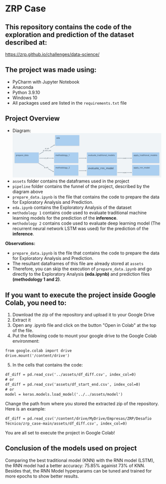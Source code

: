 # ZRP Case

## This repository contains the code of the exploration and prediction of the dataset described at:
https://zrp.github.io/challenges/data-science/

## The project was made using:
- PyCharm with Jupyter Notebook
- Anaconda
- Python 3.9.10
- Windows 10
- All packages used are listed in the `requirements.txt` file

## Project Overview
- Diagram:
![Diagram](https://github.com/guico3lho/zrp_case/blob/main/assets/diagram_zrp_case.png?raw=true)
- `assets` folder contains the dataframes used in the project
- `pipeline` folder contains the funnel of the project, described by the diagram above
- `prepare_data.ipynb` is the file that contains the code to prepare the data for Exploratory Analysis and Prediction.
- `eda.ipynb` contains the Exploratory Analysis of the dataset
- `methodology 1` contains code used to evaluate traditional machine learning models for the prediction of the **inference**.
- `methodology 2` contains code used to evaluate deep learning model (The recurrent neural network LSTM was used) for the prediction of the **inference**.



**Observations:**
- `prepare_data.ipynb` is the file that contains the code to prepare the data for Exploratory Analysis and Prediction.
- The resultant dataframes of this file are already stored at `assets`
- Therefore, you can skip the execution of `prepare_data.ipynb` and go directly to the Exploratory Analysis **(eda.ipynb)** and prediction files **(methodology 1 and 2)**.



## If you want to execute the project inside Google Colab, you need to:
1. Download the zip of the repository and upload it to your Google Drive
2. Extract it
3. Open any .ipynb file and click on the button "Open in Colab" at the top of the file.
4. Put the following code to mount your google drive to the Google Colab environment:

```
from google.colab import drive
drive.mount('/content/drive')
```

5.  In the cells that contains the code:

```
df_diff = pd.read_csv('../assets/df_diff.csv', index_col=0)
# or
df_diff = pd.read_csv('assets/df_start_end.csv', index_col=0)
# or
model = keras.models.load_model('../../assets/model')
```
Change the path from where you stored the extracted zip of the repository.
Here is an example:


```
df_diff = pd.read_csv('/content/drive/MyDrive/Empresas/ZRP/Desafio Técnico/zrp_case-main/assets/df_diff.csv', index_col=0)
```

You are all set to execute the project in Google Colab!

## Conclusion of the models used on project
Comparing the best traditional model (KNN) with the RNN model (LSTM), the RNN model had a better accuracy: 75.85% againist 73% of KNN. Besides that, the RNN Model hyperparams can be tuned and trained for more epochs to show better results.

